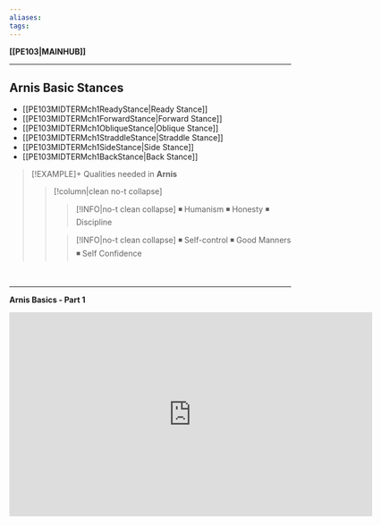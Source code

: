```yaml
---
aliases:
tags:
---
```

**[[PE103|MAINHUB]]**

---
## Arnis Basic Stances
- [[PE103MIDTERMch1ReadyStance|Ready Stance]]
- [[PE103MIDTERMch1ForwardStance|Forward Stance]]
- [[PE103MIDTERMch1ObliqueStance|Oblique Stance]]
- [[PE103MIDTERMch1StraddleStance|Straddle Stance]]
- [[PE103MIDTERMch1SideStance|Side Stance]]
- [[PE103MIDTERMch1BackStance|Back Stance]]

>[!EXAMPLE]+ Qualities needed in **Arnis**
>>[!column|clean no-t collapse]
>>>[!INFO|no-t clean collapse]
>>>◾ Humanism
>>>◾ Honesty
>>>◾ Discipline
>>
>>>[!INFO|no-t clean collapse]
>>>◾ Self-control
>>>◾ Good Manners
>>>◾ Self Confidence

<br>

---
**Arnis Basics - Part 1**
<iframe width="649" height="365" src="https://www.youtube.com/embed/eA_sUB6CKxo" title="ARNIS BASICS!" frameborder="0" allow="accelerometer; autoplay; clipboard-write; encrypted-media; gyroscope; picture-in-picture; web-share" allowfullscreen></iframe>